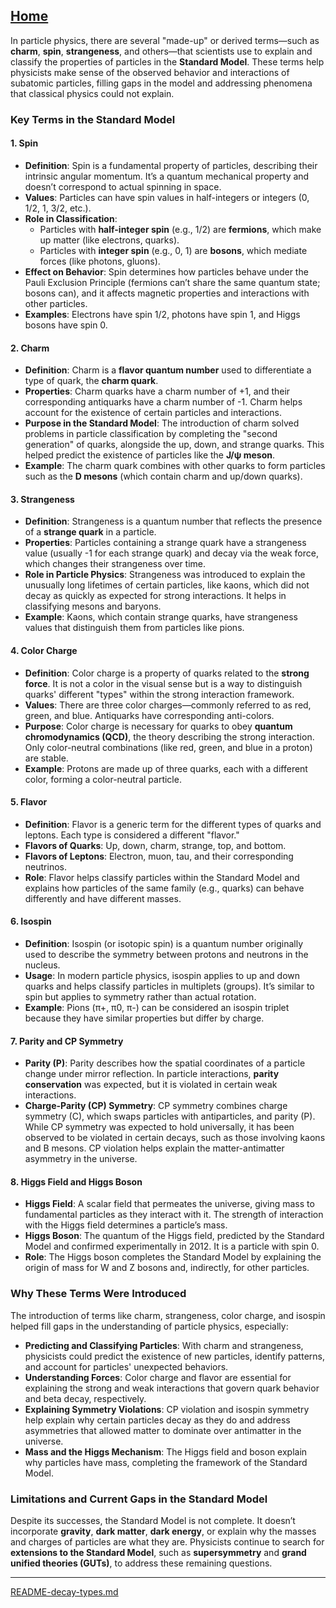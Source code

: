[Home](https://t2m.io/VwvDcuw)
---

In particle physics, there are several "made-up" or derived terms—such as **charm**, **spin**, **strangeness**, and others—that scientists use to explain and classify the properties of particles in the **Standard Model**. These terms help physicists make sense of the observed behavior and interactions of subatomic particles, filling gaps in the model and addressing phenomena that classical physics could not explain.

### Key Terms in the Standard Model

#### 1. **Spin**
   - **Definition**: Spin is a fundamental property of particles, describing their intrinsic angular momentum. It’s a quantum mechanical property and doesn’t correspond to actual spinning in space.
   - **Values**: Particles can have spin values in half-integers or integers (0, 1/2, 1, 3/2, etc.).
   - **Role in Classification**:
     - Particles with **half-integer spin** (e.g., 1/2) are **fermions**, which make up matter (like electrons, quarks).
     - Particles with **integer spin** (e.g., 0, 1) are **bosons**, which mediate forces (like photons, gluons).
   - **Effect on Behavior**: Spin determines how particles behave under the Pauli Exclusion Principle (fermions can’t share the same quantum state; bosons can), and it affects magnetic properties and interactions with other particles.
   - **Examples**: Electrons have spin 1/2, photons have spin 1, and Higgs bosons have spin 0.

#### 2. **Charm**
   - **Definition**: Charm is a **flavor quantum number** used to differentiate a type of quark, the **charm quark**.
   - **Properties**: Charm quarks have a charm number of +1, and their corresponding antiquarks have a charm number of -1. Charm helps account for the existence of certain particles and interactions.
   - **Purpose in the Standard Model**: The introduction of charm solved problems in particle classification by completing the "second generation" of quarks, alongside the up, down, and strange quarks. This helped predict the existence of particles like the **J/ψ meson**.
   - **Example**: The charm quark combines with other quarks to form particles such as the **D mesons** (which contain charm and up/down quarks).

#### 3. **Strangeness**
   - **Definition**: Strangeness is a quantum number that reflects the presence of a **strange quark** in a particle.
   - **Properties**: Particles containing a strange quark have a strangeness value (usually -1 for each strange quark) and decay via the weak force, which changes their strangeness over time.
   - **Role in Particle Physics**: Strangeness was introduced to explain the unusually long lifetimes of certain particles, like kaons, which did not decay as quickly as expected for strong interactions. It helps in classifying mesons and baryons.
   - **Example**: Kaons, which contain strange quarks, have strangeness values that distinguish them from particles like pions.

#### 4. **Color Charge**
   - **Definition**: Color charge is a property of quarks related to the **strong force**. It is not a color in the visual sense but is a way to distinguish quarks' different "types" within the strong interaction framework.
   - **Values**: There are three color charges—commonly referred to as red, green, and blue. Antiquarks have corresponding anti-colors.
   - **Purpose**: Color charge is necessary for quarks to obey **quantum chromodynamics (QCD)**, the theory describing the strong interaction. Only color-neutral combinations (like red, green, and blue in a proton) are stable.
   - **Example**: Protons are made up of three quarks, each with a different color, forming a color-neutral particle.

#### 5. **Flavor**
   - **Definition**: Flavor is a generic term for the different types of quarks and leptons. Each type is considered a different "flavor."
   - **Flavors of Quarks**: Up, down, charm, strange, top, and bottom.
   - **Flavors of Leptons**: Electron, muon, tau, and their corresponding neutrinos.
   - **Role**: Flavor helps classify particles within the Standard Model and explains how particles of the same family (e.g., quarks) can behave differently and have different masses.

#### 6. **Isospin**
   - **Definition**: Isospin (or isotopic spin) is a quantum number originally used to describe the symmetry between protons and neutrons in the nucleus.
   - **Usage**: In modern particle physics, isospin applies to up and down quarks and helps classify particles in multiplets (groups). It’s similar to spin but applies to symmetry rather than actual rotation.
   - **Example**: Pions (π+, π0, π-) can be considered an isospin triplet because they have similar properties but differ by charge.

#### 7. **Parity and CP Symmetry**
   - **Parity (P)**: Parity describes how the spatial coordinates of a particle change under mirror reflection. In particle interactions, **parity conservation** was expected, but it is violated in certain weak interactions.
   - **Charge-Parity (CP) Symmetry**: CP symmetry combines charge symmetry (C), which swaps particles with antiparticles, and parity (P). While CP symmetry was expected to hold universally, it has been observed to be violated in certain decays, such as those involving kaons and B mesons. CP violation helps explain the matter-antimatter asymmetry in the universe.

#### 8. **Higgs Field and Higgs Boson**
   - **Higgs Field**: A scalar field that permeates the universe, giving mass to fundamental particles as they interact with it. The strength of interaction with the Higgs field determines a particle’s mass.
   - **Higgs Boson**: The quantum of the Higgs field, predicted by the Standard Model and confirmed experimentally in 2012. It is a particle with spin 0.
   - **Role**: The Higgs boson completes the Standard Model by explaining the origin of mass for W and Z bosons and, indirectly, for other particles.

### Why These Terms Were Introduced
The introduction of terms like charm, strangeness, color charge, and isospin helped fill gaps in the understanding of particle physics, especially:

- **Predicting and Classifying Particles**: With charm and strangeness, physicists could predict the existence of new particles, identify patterns, and account for particles' unexpected behaviors.
- **Understanding Forces**: Color charge and flavor are essential for explaining the strong and weak interactions that govern quark behavior and beta decay, respectively.
- **Explaining Symmetry Violations**: CP violation and isospin symmetry help explain why certain particles decay as they do and address asymmetries that allowed matter to dominate over antimatter in the universe.
- **Mass and the Higgs Mechanism**: The Higgs field and boson explain why particles have mass, completing the framework of the Standard Model.

### Limitations and Current Gaps in the Standard Model
Despite its successes, the Standard Model is not complete. It doesn’t incorporate **gravity**, **dark matter**, **dark energy**, or explain why the masses and charges of particles are what they are. Physicists continue to search for **extensions to the Standard Model**, such as **supersymmetry** and **grand unified theories (GUTs)**, to address these remaining questions.

---

[README-decay-types.md](https://t2m.io/yEF0B8h)
